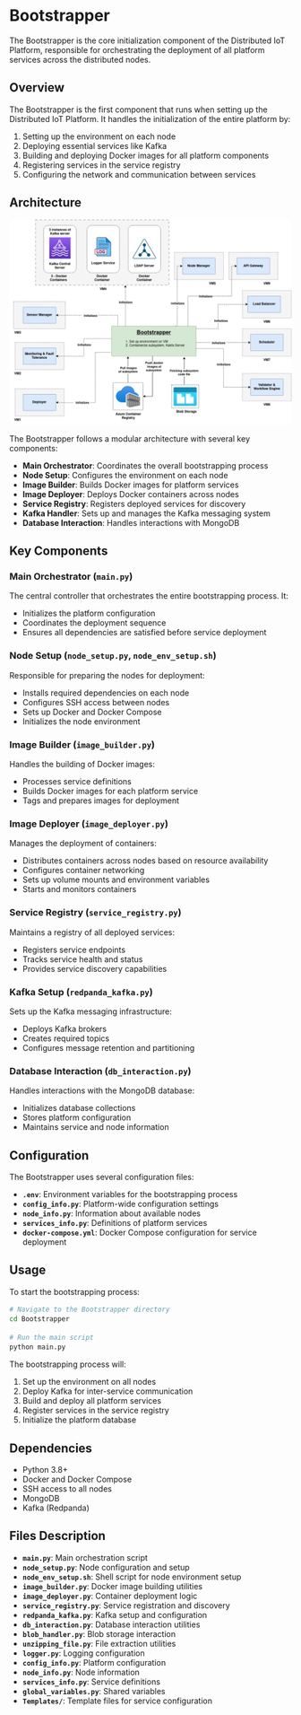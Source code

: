 # Bootstrapper

The Bootstrapper is the core initialization component of the Distributed IoT Platform, responsible for orchestrating the deployment of all platform services across the distributed nodes.

## Overview

The Bootstrapper is the first component that runs when setting up the Distributed IoT Platform. It handles the initialization of the entire platform by:

1. Setting up the environment on each node
2. Deploying essential services like Kafka
3. Building and deploying Docker images for all platform components
4. Registering services in the service registry
5. Configuring the network and communication between services

## Architecture

![Bootstrapper Architecture](Bootstrapper.drawio.png)

The Bootstrapper follows a modular architecture with several key components:

- **Main Orchestrator**: Coordinates the overall bootstrapping process
- **Node Setup**: Configures the environment on each node
- **Image Builder**: Builds Docker images for platform services
- **Image Deployer**: Deploys Docker containers across nodes
- **Service Registry**: Registers deployed services for discovery
- **Kafka Handler**: Sets up and manages the Kafka messaging system
- **Database Interaction**: Handles interactions with MongoDB

## Key Components

### Main Orchestrator (`main.py`)

The central controller that orchestrates the entire bootstrapping process. It:
- Initializes the platform configuration
- Coordinates the deployment sequence
- Ensures all dependencies are satisfied before service deployment

### Node Setup (`node_setup.py`, `node_env_setup.sh`)

Responsible for preparing the nodes for deployment:
- Installs required dependencies on each node
- Configures SSH access between nodes
- Sets up Docker and Docker Compose
- Initializes the node environment

### Image Builder (`image_builder.py`)

Handles the building of Docker images:
- Processes service definitions
- Builds Docker images for each platform service
- Tags and prepares images for deployment

### Image Deployer (`image_deployer.py`)

Manages the deployment of containers:
- Distributes containers across nodes based on resource availability
- Configures container networking
- Sets up volume mounts and environment variables
- Starts and monitors containers

### Service Registry (`service_registry.py`)

Maintains a registry of all deployed services:
- Registers service endpoints
- Tracks service health and status
- Provides service discovery capabilities

### Kafka Setup (`redpanda_kafka.py`)

Sets up the Kafka messaging infrastructure:
- Deploys Kafka brokers
- Creates required topics
- Configures message retention and partitioning

### Database Interaction (`db_interaction.py`)

Handles interactions with the MongoDB database:
- Initializes database collections
- Stores platform configuration
- Maintains service and node information

## Configuration

The Bootstrapper uses several configuration files:

- **`.env`**: Environment variables for the bootstrapping process
- **`config_info.py`**: Platform-wide configuration settings
- **`node_info.py`**: Information about available nodes
- **`services_info.py`**: Definitions of platform services
- **`docker-compose.yml`**: Docker Compose configuration for service deployment

## Usage

To start the bootstrapping process:

```bash
# Navigate to the Bootstrapper directory
cd Bootstrapper

# Run the main script
python main.py
```

The bootstrapping process will:
1. Set up the environment on all nodes
2. Deploy Kafka for inter-service communication
3. Build and deploy all platform services
4. Register services in the service registry
5. Initialize the platform database

## Dependencies

- Python 3.8+
- Docker and Docker Compose
- SSH access to all nodes
- MongoDB
- Kafka (Redpanda)

## Files Description

- **`main.py`**: Main orchestration script
- **`node_setup.py`**: Node configuration and setup
- **`node_env_setup.sh`**: Shell script for node environment setup
- **`image_builder.py`**: Docker image building utilities
- **`image_deployer.py`**: Container deployment logic
- **`service_registry.py`**: Service registration and discovery
- **`redpanda_kafka.py`**: Kafka setup and configuration
- **`db_interaction.py`**: Database interaction utilities
- **`blob_handler.py`**: Blob storage interaction
- **`unzipping_file.py`**: File extraction utilities
- **`logger.py`**: Logging configuration
- **`config_info.py`**: Platform configuration
- **`node_info.py`**: Node information
- **`services_info.py`**: Service definitions
- **`global_variables.py`**: Shared variables
- **`Templates/`**: Template files for service configuration
